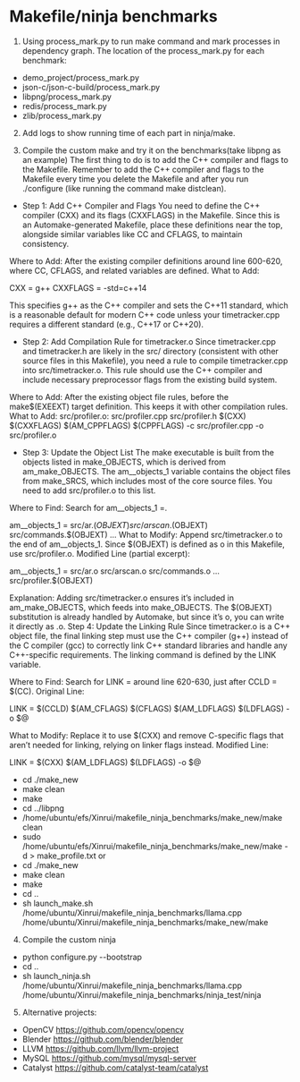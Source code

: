 # Makefile/ninja benchmarks
1. Using process_mark.py to run make command and mark processes in dependency graph.
The location of the process_mark.py for each benchmark:
- demo_project/process_mark.py
- json-c/json-c-build/process_mark.py
- libpng/process_mark.py
- redis/process_mark.py
- zlib/process_mark.py
2. Add logs to show running time of each part in ninja/make.

3. Compile the custom make and try it on the benchmarks(take libpng as an example)
The first thing to do is to add the C++ compiler and flags to the Makefile. Remember to add the C++ compiler and flags to the Makefile every time you delete the Makefile and after you run ./configure (like running the command make distclean).

- Step 1: Add C++ Compiler and Flags
You need to define the C++ compiler (CXX) and its flags (CXXFLAGS) in the Makefile. Since this is an Automake-generated Makefile, place these definitions near the top, alongside similar variables like CC and CFLAGS, to maintain consistency.

Where to Add: After the existing compiler definitions around line 600-620, where CC, CFLAGS, and related variables are defined.
What to Add:

CXX = g++
CXXFLAGS = -std=c++14

This specifies g++ as the C++ compiler and sets the C++11 standard, which is a reasonable default for modern C++ code unless your timetracker.cpp requires a different standard (e.g., C++17 or C++20).

- Step 2: Add Compilation Rule for timetracker.o
Since timetracker.cpp and timetracker.h are likely in the src/ directory (consistent with other source files in this Makefile), you need a rule to compile timetracker.cpp into src/timetracker.o. This rule should use the C++ compiler and include necessary preprocessor flags from the existing build system.

Where to Add: After the existing object file rules, before the make$(EXEEXT) target definition. This keeps it with other compilation rules.
What to Add:
src/profiler.o: src/profiler.cpp src/profiler.h
	$(CXX) $(CXXFLAGS) $(AM_CPPFLAGS) $(CPPFLAGS) -c src/profiler.cpp -o src/profiler.o

- Step 3: Update the Object List
The make executable is built from the objects listed in make_OBJECTS, which is derived from am_make_OBJECTS. The am__objects_1 variable contains the object files from make_SRCS, which includes most of the core source files. You need to add src/profiler.o to this list.

Where to Find: Search for am__objects_1 =.

am__objects_1 = src/ar.$(OBJEXT) src/arscan.$(OBJEXT) src/commands.$(OBJEXT) ...
What to Modify: Append src/timetracker.o to the end of am__objects_1. Since $(OBJEXT) is defined as o in this Makefile, use src/profiler.o.
Modified Line (partial excerpt):

am__objects_1 = src/ar.o src/arscan.o src/commands.o ... src/profiler.$(OBJEXT)

Explanation:
Adding src/timetracker.o ensures it’s included in am_make_OBJECTS, which feeds into make_OBJECTS.
The $(OBJEXT) substitution is already handled by Automake, but since it’s o, you can write it directly as .o.
Step 4: Update the Linking Rule
Since timetracker.o is a C++ object file, the final linking step must use the C++ compiler (g++) instead of the C compiler (gcc) to correctly link C++ standard libraries and handle any C++-specific requirements. The linking command is defined by the LINK variable.

Where to Find: Search for LINK = around line 620-630, just after CCLD = $(CC).
Original Line:

LINK = $(CCLD) $(AM_CFLAGS) $(CFLAGS) $(AM_LDFLAGS) $(LDFLAGS) -o $@

What to Modify: Replace it to use $(CXX) and remove C-specific flags that aren’t needed for linking, relying on linker flags instead.
Modified Line:

LINK = $(CXX) $(AM_LDFLAGS) $(LDFLAGS) -o $@

- cd ./make_new
- make clean
- make
- cd ../libpng
- /home/ubuntu/efs/Xinrui/makefile_ninja_benchmarks/make_new/make clean
- sudo /home/ubuntu/efs/Xinrui/makefile_ninja_benchmarks/make_new/make -d > make_profile.txt
or
- cd ./make_new
- make clean
- make
- cd ..
- sh launch_make.sh /home/ubuntu/Xinrui/makefile_ninja_benchmarks/llama.cpp /home/ubuntu/Xinrui/makefile_ninja_benchmarks/make_new/make

4. Compile the custom ninja
- python configure.py --bootstrap
- cd ..
- sh launch_ninja.sh /home/ubuntu/Xinrui/makefile_ninja_benchmarks/llama.cpp /home/ubuntu/Xinrui/makefile_ninja_benchmarks/ninja_test/ninja

5. Alternative projects:
- OpenCV https://github.com/opencv/opencv
- Blender https://github.com/blender/blender
- LLVM https://github.com/llvm/llvm-project
- MySQL https://github.com/mysql/mysql-server
- Catalyst https://github.com/catalyst-team/catalyst
